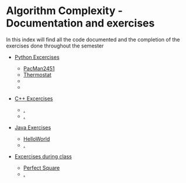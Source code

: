 # Algorithm Complexity - Documentation and exercises

In this index will find all the code documented and the completion of the exercises done throughout the semester

- [Python Excercises](https://github.com/MiguelRiosT/Algorithm-Complexity/tree/main/Python%20exercises)
  - [PacMan2451](https://github.com/MiguelRiosT/Algorithm-Complexity/tree/main/Python%20exercises/PacMan2451)
  - [Thermostat](https://github.com/MiguelRiosT/Algorithm-Complexity/tree/main/Python%20exercises/Thermostat)
  - []()
  - []()
- [C++ Excercises](https://github.com/MiguelRiosT/Algorithm-Complexity/tree/main/Cpp%20exercises)
  - [.]()
  - [.]()
- [Java Exercises](https://github.com/MiguelRiosT/Algorithm-Complexity/tree/main/Java%20exercises/Test)
  - [HelloWorld](https://github.com/MiguelRiosT/Algorithm-Complexity/tree/main/Java%20exercises/Test/HelloWorld)
  - [.]()

- [Excercises during class](https://github.com/MiguelRiosT/Algorithm-Complexity/tree/main/Exercises%20during%20class)
  - [Perfect Square](https://github.com/MiguelRiosT/Algorithm-Complexity/tree/main/Exercises%20during%20class/Perfect%20square)
  - [.]()

